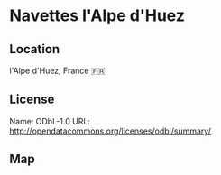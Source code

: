 # Navettes l'Alpe d'Huez
    
## Location

l'Alpe d'Huez, France 🇫🇷

## License

Name: ODbL-1.0
URL: http://opendatacommons.org/licenses/odbl/summary/

## Map

<WorldMap topic="public-transport/rtfs-rt/Navettes_lAlpe_dHuez/vehicle_positions/#" />
